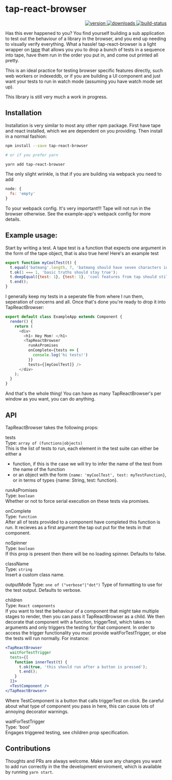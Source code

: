 # tap-react-browser

<p align="right">
  <a href="https://npmjs.org/package/tap-react-browser">
    <img src="https://img.shields.io/npm/v/tap-react-browser.svg?style=flat-square" alt="version" />
  </a>
  <a href="https://npmjs.org/package/tap-react-browser">
    <img src="https://img.shields.io/npm/dm/tap-react-browser.svg?style=flat-square" alt="downloads" />
  </a>
  <a href="https://travis-ci.org/mcnuttandrew/tap-react-browser">
    <img src="https://travis-ci.org/mcnuttandrew/tap-react-browser.svg?branch=master" alt="build-status" />
  </a>
</p>

Has this ever happened to you? You find yourself building a sub application to test out the behaviour of a library in the browser, and you end up needing to visually verify everything. What a hassle! tap-react-browser is a light wrapper on [tape](https://github.com/substack/tape) that allows you you to drop a bunch of tests in a sequence into tape, have them run in the order you put in, and come out printed all pretty.

This is an ideal practice for testing browser specific features directly, such web workers or indexeddb, or if you are building a UI component and just want your tests to run in watch mode (assuming you have watch mode set up).

This library is still very much a work in progress.


## Installation

Installation is very similar to most any other npm package. First have tape and react installed, which we are dependent on you providing. Then install in a normal fashion:

```sh
npm install --save tap-react-browser

# or if you prefer yarn

yarn add tap-react-browser
```

The only slight wrinkle, is that if you are building via webpack you need to add

```js
node: {
  fs: 'empty'
}
```

To your webpack config. It's very important!!! Tape will not run in the browser otherwise. See the example-app's webpack config for more details.

## Example usage:

Start by writing a test. A tape test is a function that expects one argument in the form of the tape object, that is also true here! Here's an example test

```js
export function myCoolTest(t) {
  t.equal('batmang'.length, 7, 'batmang should have seven characters in it');
  t.ok(1 === 1, 'basic truths should stay true');
  t.deepEqual({test: 1}, {test: 1}, 'cool features from tap should stil exisit');
  t.end();
}
```

I generally keep my tests in a seperate file from where I run them, seperation of concerns and all. Once that's done you're ready to drop it into TapReactBrowser:

```js
export default class ExampleApp extends Component {
  render() {
    return (
      <div>
        <h1> Hey Mom! </h1>
        <TapReactBrowser
          runAsPromises
          onComplete={tests => {
            console.log('hi tests!')
          }}
          tests={[myCoolTest]} />
      </div>
    );
  }
}
```

And that's the whole thing! You can have as many TapReactBrowser's per window as you want, you can do anything.

## API

TapReactBrowser takes the following props:

tests     
Type: `array of (functions|objects)`     
This is the list of tests to run, each element in the test suite can either be either a
- function, if this is the case we will try to infer the name of the test from the name of the function
- or an object with the form `{name: 'myCoolTest', test: myTestFunction}`, or in terms of types {name: String, test: function}.

runAsPromises     
Type: `boolean`     
Whether or not to force serial execution on these tests via promises.

onComplete     
Type: `function`     
After all of tests provided to a component have completed this function is run. It recieves as a first argument the tap out put for the tests in that component.

noSpinner     
Type: `boolean`     
If this prop is present then there will be no loading spinner. Defaults to false.

className     
Type: `string`     
Insert a custom class name.

outputMode
Type: `one of ("verbose"|"dot")`
Type of formatting to use for the test output. Defaults to verbose.

children     
Type: `React components`     
If you want to test the behaviour of a component that might take multiple stages to render, then you can pass it TapReactBrowser as a child. We then decorate that component with a function, triggerTest, which takes no arguments and only triggers the testing for that component. In order to access the trigger functionality you must provide waitForTestTrigger, or else the tests will run normally. For instance:

```jsx
<TapReactBrowser
  waitForTestTrigger
  tests={[
    function innerTest(t) {
      t.ok(true, 'this should run after a button is pressed');
      t.end();
    }
  ]}>
  <TestComponent />
</TapReactBrowser>
```
Where TestComponent is a button that calls triggerTest on click. Be careful about what type of component you pass in here, this can cause lots of annoying decorator warnings.

waitForTestTrigger     
Type: 'bool'     
Engages triggered testing, see children prop specification.

## Contributions

Thoughts and PRs are always welcome. Make sure any changes you want to add run correctly in the the development enviroment, which is available by running `yarn start`.

